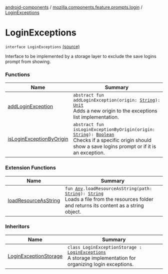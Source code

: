 [android-components](../../index.md) / [mozilla.components.feature.prompts.login](../index.md) / [LoginExceptions](./index.md)

# LoginExceptions

`interface LoginExceptions` [(source)](https://github.com/mozilla-mobile/android-components/blob/master/components/feature/prompts/src/main/java/mozilla/components/feature/prompts/login/LoginExceptions.kt#L10)

Interface to be implemented by a storage layer to exclude the save logins prompt from showing.

### Functions

| Name | Summary |
|---|---|
| [addLoginException](add-login-exception.md) | `abstract fun addLoginException(origin: `[`String`](https://kotlinlang.org/api/latest/jvm/stdlib/kotlin/-string/index.html)`): `[`Unit`](https://kotlinlang.org/api/latest/jvm/stdlib/kotlin/-unit/index.html)<br>Adds a new origin to the exceptions list implementation. |
| [isLoginExceptionByOrigin](is-login-exception-by-origin.md) | `abstract fun isLoginExceptionByOrigin(origin: `[`String`](https://kotlinlang.org/api/latest/jvm/stdlib/kotlin/-string/index.html)`): `[`Boolean`](https://kotlinlang.org/api/latest/jvm/stdlib/kotlin/-boolean/index.html)<br>Checks if a specific origin should show a save logins prompt or if it is an exception. |

### Extension Functions

| Name | Summary |
|---|---|
| [loadResourceAsString](../../mozilla.components.support.test.file/kotlin.-any/load-resource-as-string.md) | `fun `[`Any`](https://kotlinlang.org/api/latest/jvm/stdlib/kotlin/-any/index.html)`.loadResourceAsString(path: `[`String`](https://kotlinlang.org/api/latest/jvm/stdlib/kotlin/-string/index.html)`): `[`String`](https://kotlinlang.org/api/latest/jvm/stdlib/kotlin/-string/index.html)<br>Loads a file from the resources folder and returns its content as a string object. |

### Inheritors

| Name | Summary |
|---|---|
| [LoginExceptionStorage](../../mozilla.components.feature.logins.exceptions/-login-exception-storage/index.md) | `class LoginExceptionStorage : `[`LoginExceptions`](./index.md)<br>A storage implementation for organizing login exceptions. |
